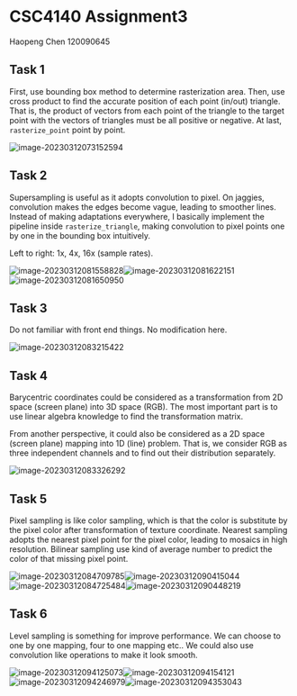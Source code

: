 # CSC4140 Assignment3

Haopeng Chen 120090645

## Task 1

First, use bounding box method to determine rasterization area. Then, use cross product to find the accurate position of each point (in/out) triangle. That is, the product of vectors from each point of the triangle to the target point with the vectors of triangles must be all positive or negative. At last, `rasterize_point` point by point.

![image-20230312073152594](./Report.assets/image-20230312073152594.png)

## Task 2

Supersampling is useful as it adopts convolution to pixel. On jaggies, convolution makes the edges become vague, leading to smoother lines. Instead of making adaptations everywhere, I basically implement the pipeline inside `rasterize_triangle`, making convolution to pixel points one by one in the bounding box intuitively.

Left to right: 1x, 4x, 16x (sample rates).

![image-20230312081558828](./Report.assets/image-20230312081558828.png)![image-20230312081622151](./Report.assets/image-20230312081622151.png)![image-20230312081650950](./Report.assets/image-20230312081650950.png)

## Task 3

Do not familiar with front end things. No modification here.

![image-20230312083215422](./Report.assets/image-20230312083215422.png)

## Task 4

Barycentric coordinates could be considered as a transformation from 2D space (screen plane) into 3D space (RGB). The most important part is to use linear algebra knowledge to find the transformation matrix. 

From another perspective, it could also be considered as a 2D space (screen plane) mapping into 1D (line) problem. That is, we consider RGB as three independent channels and to find out their distribution separately.

![image-20230312083326292](./Report.assets/image-20230312083326292.png)

## Task 5

Pixel sampling is like color sampling, which is that the color is substitute by the pixel color after transformation of texture coordinate. Nearest sampling adopts the nearest pixel point for the pixel color, leading to mosaics in high resolution. Bilinear sampling use kind of average number to predict the color of that missing pixel point.

![image-20230312084709785](./Report.assets/image-20230312084709785.png)![image-20230312090415044](./Report.assets/image-20230312090415044.png)![image-20230312084725484](./Report.assets/image-20230312084725484.png)![image-20230312090448219](./Report.assets/image-20230312090448219.png)

## Task 6

Level sampling is something for improve performance. We can choose to one by one mapping, four to one mapping etc.. We could also use convolution like operations to make it look smooth.

![image-20230312094125073](./Report.assets/image-20230312094125073.png)![image-20230312094154121](./Report.assets/image-20230312094154121.png)![image-20230312094246979](./Report.assets/image-20230312094246979.png)![image-20230312094353043](./Report.assets/image-20230312094353043.png)
